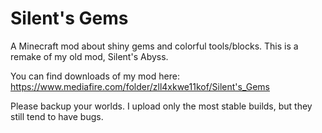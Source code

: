 Silent's Gems
===========

A Minecraft mod about shiny gems and colorful tools/blocks. This is a remake of
my old mod, Silent's Abyss.

You can find downloads of my mod here:
https://www.mediafire.com/folder/zll4xkwe11kof/Silent's_Gems

Please backup your worlds. I upload only the most stable builds, but they still
tend to have bugs.
